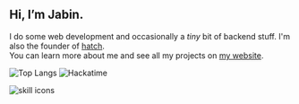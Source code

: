 ##  Hi, I’m Jabin.
I do some web development and occasionally a _tiny_ bit of backend stuff. I'm also the founder of [hatch](https://github.com/hatchdotlol).  
You can learn more about me and see all my projects on [my website](https://jab11n.tech).

![Top Langs](https://github-readme-stats.vercel.app/api/top-langs/?username=jab11n&layout=donut&theme=dark)
![Hackatime](https://github-readme-stats.hackclub.dev/api/wakatime?username=14990&api_domain=hackatime.hackclub.com&&custom_title=Hackatime+Stats&layout=compact&cache_seconds=0&langs_count=8&theme=dark)

![skill icons](https://skillicons.dev/icons?i=html,css,js,python,java,vscode,windows,ubuntu,raspberrypi,github,git,cloudflare,discord&theme=dark)
